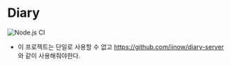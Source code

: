 # Diary

![Node.js CI](https://github.com/iinow/diary/workflows/Node.js%20CI/badge.svg?branch=develop)

- 이 프로젝트는 단일로 사용할 수 없고 https://github.com/iinow/diary-server 와 같이 사용해줘야한다.

<template>
  <>
  </>
</template>
<script>
  export default {
    data: () => {
      hello: 'dfdf
    }
  }
</script>
